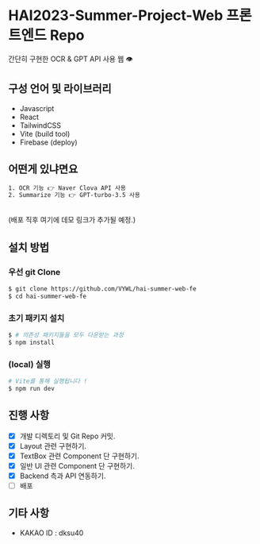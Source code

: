 # HAI2023-Summer-Project-Web 프론트엔드 Repo

간단히 구현한 OCR & GPT API 사용 웹 👁

## 구성 언어 및 라이브러리

-   Javascript
-   React
-   TailwindCSS
-   Vite (build tool)
-   Firebase (deploy)

## 어떤게 있냐면요

```sh
1. OCR 기능 👉 Naver Clova API 사용
2. Summarize 기능 👉 GPT-turbo-3.5 사용
```

<br/>
(배포 직후 여기에 데모 링크가 추가될 예정.)

## 설치 방법

### 우선 git Clone

```sh
$ git clone https://github.com/VYWL/hai-summer-web-fe
$ cd hai-summer-web-fe
```

### 초기 패키지 설치

```sh
$ # 의존성 패키지들을 모두 다운받는 과정
$ npm install
```

### (local) 실행

```sh
# Vite를 통해 실행됩니다 !
$ npm run dev
```

## 진행 사항

-   [x] 개발 디렉토리 및 Git Repo 커밋.
-   [x] Layout 관련 구현하기.
-   [x] TextBox 관련 Component 단 구현하기.
-   [x] 일반 UI 관련 Component 단 구현하기.
-   [x] Backend 측과 API 연동하기.
-   [ ] 배포

## 기타 사항

-   KAKAO ID : dksu40
